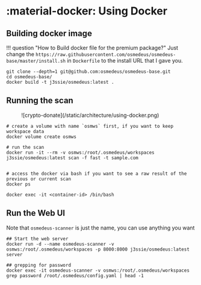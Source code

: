 
# :material-docker: Using Docker


## Building docker image

!!! question "How to Build docker file for the premium package?"
    Just change the `https://raw.githubusercontent.com/osmedeus/osmedeus-base/master/install.sh` in `Dockerfile` to the install URL that I gave you.


```shell
git clone --depth=1 git@github.com:osmedeus/osmedeus-base.git
cd osmedeus-base/
docker build -t j3ssie/osmedeus:latest .
```

## Running the scan

<figure markdown> 
  ![crypto-donate](/static/architecture/using-docker.png)
</figure>

```shell
# create a volume with name `osmws` first, if you want to keep workspace data
docker volume create osmws

# run the scan
docker run -it --rm -v osmws:/root/.osmedeus/workspaces j3ssie/osmedeus:latest scan -f fast -t sample.com


# access the docker via bash if you want to see a raw result of the previous or current scan
docker ps

docker exec -it <container-id> /bin/bash

```


## Run the Web UI

Note that `osmedeus-scanner` is just the name, you can use anything you want

```shell
## Start the web server
docker run -d --name osmedeus-scanner -v osmws:/root/.osmedeus/workspaces -p 8000:8000 j3ssie/osmedeus:latest server

## grepping for password
docker exec -it osmedeus-scanner -v osmws:/root/.osmedeus/workspaces grep password /root/.osmedeus/config.yaml | head -1
```